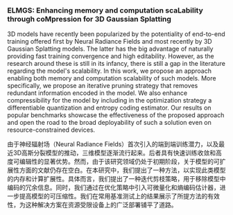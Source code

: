 ### ELMGS: Enhancing memory and computation scaLability through coMpression for 3D Gaussian Splatting

3D models have recently been popularized by the potentiality of end-to-end training offered first by Neural Radiance Fields and most recently by 3D Gaussian Splatting models. The latter has the big advantage of naturally providing fast training convergence and high editability. However, as the research around these is still in its infancy, there is still a gap in the literature regarding the model's scalability. In this work, we propose an approach enabling both memory and computation scalability of such models. More specifically, we propose an iterative pruning strategy that removes redundant information encoded in the model. We also enhance compressibility for the model by including in the optimization strategy a differentiable quantization and entropy coding estimator. Our results on popular benchmarks showcase the effectiveness of the proposed approach and open the road to the broad deployability of such a solution even on resource-constrained devices.

由于神经辐射场（Neural Radiance Fields）首次引入的端到端训练潜力，以及最近3D高斯分裂模型的推动，三维模型逐渐流行起来。后者具有快速训练收敛和高度可编辑性的显著优势。然而，由于该研究领域仍处于初期阶段，关于模型的可扩展性方面的文献仍存在空白。在本研究中，我们提出了一种方法，以实现此类模型的内存和计算扩展性。具体而言，我们提出了一种迭代剪枝策略，用于移除模型中编码的冗余信息。同时，我们通过在优化策略中引入可微量化和熵编码估计器，进一步提高模型的可压缩性。我们在常用基准测试上的结果展示了所提方法的有效性，为这种解决方案在资源受限设备上的广泛部署铺平了道路。
